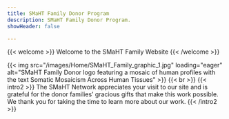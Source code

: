 ```yaml
---
title: SMaHT Family Donor Program
description: SMaHT Family Donor Program.
showHeader: false

---
```


{{< welcome >}}
Welcome to the SMaHT Family Website
{{< /welcome >}}

{{< img src="/images/Home/SMaHT_Family_graphic_1.jpg" loading="eager" alt="SMaHT Family Donor logo featuring a mosaic of human profiles with the text Somatic Mosaicism Across Human Tissues" >}}
{{< br >}}
{{< intro2 >}}
The SMaHT Network appreciates your visit to our site and is grateful for the donor families’ gracious gifts that make this work possible. We thank you for taking the time to learn more about our work.
{{< /intro2 >}}
